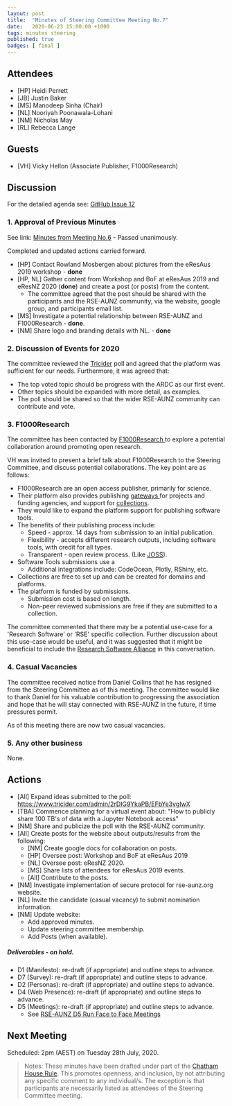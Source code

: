 ```yaml
---
layout: post
title:  "Minutes of Steering Committee Meeting No.7"
date:   2020-06-23 15:00:00 +1000
tags: minutes steering
published: true
badges: [ final ]
---
```


## Attendees
- [HP] Heidi Perrett
- [JB] Justin Baker
- [MS] Manodeep Sinha  (Chair)
- [NL] Nooriyah Poonawala-Lohani
- [NM] Nicholas May
- [RL] Rebecca Lange

## Guests
- [VH] Vicky Hellon (Associate Publisher, F1000Research)

## Discussion
For the detailed agenda see: [GitHub Issue 12](https://github.com/rse-aunz/organisation/issues/12)

### 1. Approval of Previous Minutes
See link: [Minutes from Meeting No.6](/2020/05/26/Minutes-of-SCM-06) - Passed unanimously.

Completed and updated actions carried forward.

- [HP] Contact Rowland Mosbergen about pictures from the eResAus 2019 workshop - **done**
- [HP, NL] Gather content from Workshop and BoF at eResAus 2019 and eResNZ 2020 (**done**) and create a post (or posts) from the content.
  - The committee agreed that the post should be shared with the participants and the RSE-AUNZ community, via the website, google group, and participants email list.
- [MS] Investigate a potential relationship between RSE-AUNZ and F1000Research - **done**.
- [NM] Share logo and branding details with NL. - **done**

### 2. Discussion of Events for 2020

The committee reviewed the [Tricider](https://www.tricider.com/admin/2rDIG9YkaPB/EFbYe3vgIwX) poll and agreed that the platform was sufficient for our needs. Furthermore, it was agreed that:

- The top voted topic should be progress with the ARDC as our first event.
- Other topics should be expanded with more detail, as examples.
- The poll should be shared so that the wider RSE-AUNZ community can contribute and vote.

### 3. F1000Research

 The committee has been contacted by [F1000Research ](https://f1000research.com/)to explore a potential collaboration around promoting open research.

VH was invited to present a brief talk about F1000Research to the Steering Committee, and discuss potential collaborations. The key point are as follows:

- F1000Research are an open access publisher, primarily for science.
- Their platform also provides publishing [gateways ](https://f1000research.com/gateways)for projects and funding agencies, and support for [collections](https://f1000research.com/collections).
- They would like to expand the platform support for publishing software tools.
- The benefits of their publishing process include:
  - Speed - approx. 14 days from submission to an initial publication.
  - Flexibility - accepts different research outputs, including software tools, with credit for all types.
  - Transparent - open review process. (Like [JOSS](https://joss.theoj.org/)).
- Software Tools submissions use a 
  - Additional integrations include: CodeOcean, Plotly, RShiny, etc.
- Collections are free to set up and can be created for domains and platforms.
- The platform is funded by submissions. 
  - Submission cost is based on length.
  - Non-peer reviewed submissions are free if they are submitted to a collection.

The committee commented that there may be a potential use-case for a 'Research Software' or 'RSE' specific collection. Further discussion about this use-case would be useful, and it was suggested that it might be beneficial to include the [Research Software Alliance](https://www.researchsoft.org/) in this conversation.

### 4. Casual Vacancies
The committee received notice from Daniel Collins that he has resigned from the Steering Committee as of this meeting. The committee would like to thank Daniel for his valuable contribution to progressing the association and hope that he will stay connected with RSE-AUNZ in the future, if time pressures permit.

As of this meeting there are now two casual vacancies.

### 5. Any other business

None.

## Actions
- [All] 	Expand ideas submitted to the poll: https://www.tricider.com/admin/2rDIG9YkaPB/EFbYe3vgIwX
- [TBA] 	Commence planning for a virtual event about:
  "How to publicly share 100 TB's of data with a Jupyter Notebook access"
- [NM] 	Share and publicize the poll with the RSE-AUNZ community.
- [All] Create posts for the website about outputs/results from the following:
  - [NM] Create google docs for collaboration on posts.
  - [HP] Oversee post: Workshop and BoF at eResAus 2019 
  - [NL] Oversee post: eResNZ 2020.
  - [MS] Share lists of attendees for eResAus 2019 events.
  - [All] Contribute to the posts.
- [NM]  	Investigate implementation of secure protocol for rse-aunz.org website.
- [NL]	Invite the candidate (casual vacancy) to submit nomination information.
- [NM]	Update website:
  - Add approved minutes.
  - Update steering committee membership.
  - Add Posts (when available).

##### Deliverables - on hold.

- D1 (Manifesto): re-draft (if appropriate) and outline steps to advance.
- D7 (Survey): re-draft (if appropriate) and outline steps to advance.
- D2 (Personas): re-draft (if appropriate) and outline steps to advance.
- D4 (Web Presence): re-draft (if appropriate) and outline steps to advance.
- D5 (Meetings): re-draft (if appropriate) and outline steps to advance.
  - See [RSE-AUNZ D5 Run Face to Face Meetings](https://drive.google.com/open?id=1UVCYK9AhfJLTqavvTdWCkgB_yjkaUu8qUYqrElijolc)

## Next Meeting
Scheduled: 2pm (AEST) on Tuesday 28th July, 2020.

> Notes: These minutes have been drafted under part of the [Chatham House Rule](https://www.chathamhouse.org/chatham-house-rule). This promotes openness, and inclusion, by not attributing any specific comment to any individual/s. The exception is that participants are necessarily listed as attendees of the Steering Committee meeting.
